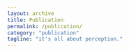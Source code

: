 ```yaml
---
layout: archive
title: Publication
permalink: /publication/
category: "publication"
tagline: "it's all about perception."
---
```


